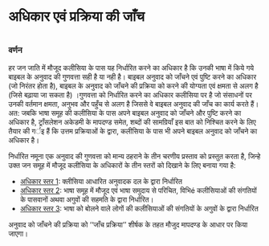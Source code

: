 # अधिकार एवं प्रक्रिया की जाँच

 #

### वर्णन

हर जन जाति में मौजूद कलीसिया के पास यह निर्धारित करने का अधिकार है कि उनकी भाषा में किये गये बाइबल के अनुवाद की गुणवत्ता सही है या नही है। बाइबल अनुवाद को जाँचने एवं पुष्टि करने का अधिकार (जो निरंतर होता है), बाइबल के अनुवाद को जाँचने की प्रक्रिया को करने की योग्यता एवं क्षमता से अलग है (जिसे बढ़ाया जा सकता है) ।गुणवत्ता को निर्धारित करने का अधिकार कलीसिया पर है जो संसाधनों पर उनकी वर्तमान क्षमता, अनुभव और पहुँच से अलग है जिससे वे बाइबल अनुवाद की जाँच का कार्य करते हैं। अत: जबकि भाषा समूह की कलीसिया के पास अपने बाइबल अनुवाद को जाँचने और पुष्टि करने का अधिकार है, ट्राँसलेशन अकेडमी के मापदण्ड समेत, शब्दों की सामग्रियाँ इस बात को निश्चित करने के लिए तैयार की गर्इ हैं कि उत्तम प्रक्रियाओं के द्वारा, कलीसिया के पास भी अपने बाइबल अनुवाद को जाँचने का अधिकार है।

निर्धारित नमूना एक अनुवाद की गुणवत्ता को मान्य ठहराने के तीन चरणीय प्रस्ताव को प्रस्तुत करता है, जिन्हे उक्त जन समूह में मौजूद कलीसिया के अधिकारों के तीन स्तरों को दिखाने के लिए बनाया गया है:

* [अधिकार स्तर 1](../authority-level1/01.md): क्लीसिया आधारित अनुवादक दल के द्वारा निर्धारित
* [अधिकार स्तर 2](../authority-level2/01.md): भाषा समूह में मौजूद एवं भाषा समुदाय से परिचित, विभिé कलीसियाओं की संगतियों के पासवानों अथवा अगुवों की सहमति के द्वारा निर्धारित।
* [अधिकार स्तर 3](../authority-level3/01.md): भाषा को बोलने वाले लोगों की कलीसियाओं की संगतियों के अगुवों के द्वारा निर्धारित

अनुवाद को जाँचने की प्रक्रिया को ‘‘जाँच प्रक्रिया’’ शीर्षक के तहत मौजुद मापदण्ड के आधार पर किया जाएगा।

